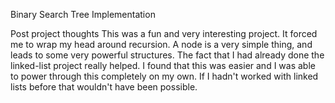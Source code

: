 Binary Search Tree Implementation

Post project thoughts
This was a fun and very interesting project. It forced me to wrap my head around recursion. A node is a very simple thing, and leads to some very powerful structures. The fact that I had already done the linked-list project really helped. I found that this was easier and I was able to power through this completely on my own. If I hadn't worked with linked lists before that wouldn't have been possible. 
